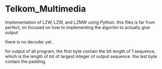 # Telkom_Multimedia
Implementation of LZW, LZW, and LZMW using Python.
this files is far from perfect, im focused on how to implementing the algoritm to actually give output 

there is no decoder yet. 

for output of all program, the first byte contain the bit length of 1 sequence, which is the length of bit of largest integer of output sequence.
the last byte contain the padding. 
